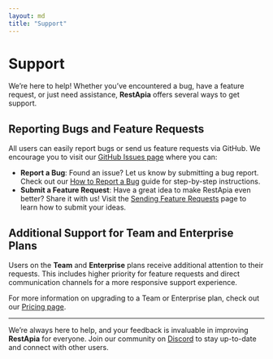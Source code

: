 ```yaml
---
layout: md
title: "Support"
---
```


# Support

We’re here to help! Whether you’ve encountered a bug, have a feature request, or just need assistance, **RestApia** offers several ways to get support.

## Reporting Bugs and Feature Requests

All users can easily report bugs or send us feature requests via GitHub. We encourage you to visit our [GitHub Issues page](https://github.com/RestApia/RestApia.Documentation/issues) where you can:

- **Report a Bug**: Found an issue? Let us know by submitting a bug report. Check out our [How to Report a Bug](/pages/docs/how-to-report-bug) guide for step-by-step instructions.
- **Submit a Feature Request**: Have a great idea to make RestApia even better? Share it with us! Visit the [Sending Feature Requests](/pages/docs/how-to-request-feature) page to learn how to submit your ideas.

## Additional Support for Team and Enterprise Plans

Users on the **Team** and **Enterprise** plans receive additional attention to their requests. This includes higher priority for feature requests and direct communication channels for a more responsive support experience.

For more information on upgrading to a Team or Enterprise plan, check out our [Pricing page](/pages/pricing).

---

We’re always here to help, and your feedback is invaluable in improving **RestApia** for everyone. Join our community on [Discord](https://discord.gg/FZuQyEpYM4) to stay up-to-date and connect with other users.
